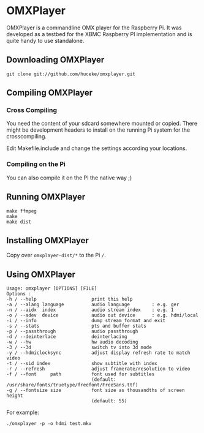 OMXPlayer
=========

OMXPlayer is a commandline OMX player for the Raspberry Pi. It was developed as
a testbed for the XBMC Raspberry PI implementation and is quite handy to use
standalone. 

Downloading OMXPlayer
---------------------

    git clone git://github.com/huceke/omxplayer.git

Compiling OMXPlayer
-------------------

### Cross Compiling

You need the content of your sdcard somewhere mounted or copied. There might be
development headers to install on the running Pi system for the crosscompiling.

Edit Makefile.include and change the settings according your locations.

### Compiling on the Pi

You can also compile it on the PI the native way ;)

Running OMXPlayer
-----------------

    make ffmpeg
    make
    make dist

Installing OMXPlayer
--------------------

Copy over `omxplayer-dist/*` to the Pi `/`.

Using OMXPlayer
---------------

    Usage: omxplayer [OPTIONS] [FILE]
    Options :
    -h / --help                    print this help
    -a / --alang language          audio language        : e.g. ger
    -n / --aidx  index             audio stream index    : e.g. 1
    -o / --adev  device            audio out device      : e.g. hdmi/local
    -i / --info                    dump stream format and exit
    -s / --stats                   pts and buffer stats
    -p / --passthrough             audio passthrough
    -d / --deinterlace             deinterlacing
    -w / --hw                      hw audio decoding
    -3 / --3d                      switch tv into 3d mode
    -y / --hdmiclocksync           adjust display refresh rate to match video
    -t / --sid index               show subtitle with index
    -r / --refresh                 adjust framerate/resolution to video
    -f / --font     path           font used for subtitles
                                   (default: /usr/share/fonts/truetype/freefont/FreeSans.ttf)
    -g / --fontsize size           font size as thousandths of screen height
                                   (default: 55)

For example:

    ./omxplayer -p -o hdmi test.mkv

